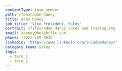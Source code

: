 ```yaml
---
contentType: team_member
path: /team/adam-daney
title: Adam Daney
job_title: 'Vice President, Sales'
portrait: /files/adam daney_sales and trading.png
email: adaney@heightllc.com
phone: (202) 629-0030
linkedin: 'https://www.linkedin.com/in/adamdaney/'
category_team: Sales
tags:
  - term_1
  - term_2
---
```


